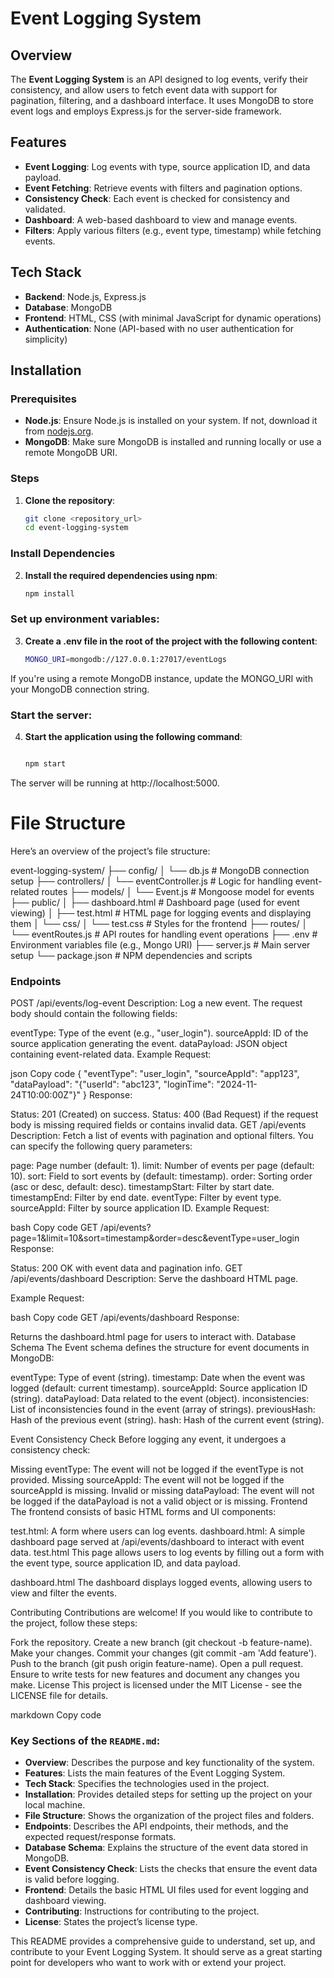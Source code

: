 # Event Logging System

## Overview

The **Event Logging System** is an API designed to log events, verify their consistency, and allow users to fetch event data with support for pagination, filtering, and a dashboard interface. It uses MongoDB to store event logs and employs Express.js for the server-side framework.

## Features

- **Event Logging**: Log events with type, source application ID, and data payload.
- **Event Fetching**: Retrieve events with filters and pagination options.
- **Consistency Check**: Each event is checked for consistency and validated.
- **Dashboard**: A web-based dashboard to view and manage events.
- **Filters**: Apply various filters (e.g., event type, timestamp) while fetching events.

## Tech Stack

- **Backend**: Node.js, Express.js
- **Database**: MongoDB
- **Frontend**: HTML, CSS (with minimal JavaScript for dynamic operations)
- **Authentication**: None (API-based with no user authentication for simplicity)

## Installation

### Prerequisites

- **Node.js**: Ensure Node.js is installed on your system. If not, download it from [nodejs.org](https://nodejs.org).
- **MongoDB**: Make sure MongoDB is installed and running locally or use a remote MongoDB URI.

### Steps

1. **Clone the repository**:

   ```bash
   git clone <repository_url>
   cd event-logging-system

### Install Dependencies

2. **Install the required dependencies using npm**:

   ```bash
   npm install

### Set up environment variables:

3. **Create a .env file in the root of the project with the following content**:

   ```bash
   MONGO_URI=mongodb://127.0.0.1:27017/eventLogs

If you're using a remote MongoDB instance, update the MONGO_URI with your MongoDB connection string.

### Start the server:

4. **Start the application using the following command**:

   ```bash

   npm start

The server will be running at http://localhost:5000.

# File Structure

 Here’s an overview of the project’s file structure:

   
   event-logging-system/
   ├── config/
   │   └── db.js                # MongoDB  connection setup
   ├── controllers/
   │   └── eventController.js    # Logic for handling event-related routes
   ├── models/
   │   └── Event.js              # Mongoose model for events
   ├── public/
   │   ├── dashboard.html        # Dashboard page (used for event viewing)
   │   ├── test.html             # HTML page for logging events and displaying them
   │   └── css/
   │       └── test.css          # Styles for the frontend
   ├── routes/
   │   └── eventRoutes.js        # API routes for handling event operations
   ├── .env                      # Environment variables file (e.g., Mongo URI)
   ├── server.js                 # Main server setup
   └── package.json              # NPM dependencies and scripts


### Endpoints
POST /api/events/log-event
Description: Log a new event. The request body should contain the following fields:

eventType: Type of the event (e.g., "user_login").
sourceAppId: ID of the source application generating the event.
dataPayload: JSON object containing event-related data.
Example Request:

json
Copy code
{
  "eventType": "user_login",
  "sourceAppId": "app123",
  "dataPayload": "{\"userId\": \"abc123\", \"loginTime\": \"2024-11-24T10:00:00Z\"}"
}
Response:

Status: 201 (Created) on success.
Status: 400 (Bad Request) if the request body is missing required fields or contains invalid data.
GET /api/events
Description: Fetch a list of events with pagination and optional filters. You can specify the following query parameters:

page: Page number (default: 1).
limit: Number of events per page (default: 10).
sort: Field to sort events by (default: timestamp).
order: Sorting order (asc or desc, default: desc).
timestampStart: Filter by start date.
timestampEnd: Filter by end date.
eventType: Filter by event type.
sourceAppId: Filter by source application ID.
Example Request:

bash
Copy code
GET /api/events?page=1&limit=10&sort=timestamp&order=desc&eventType=user_login
Response:

Status: 200 OK with event data and pagination info.
GET /api/events/dashboard
Description: Serve the dashboard HTML page.

Example Request:

bash
Copy code
GET /api/events/dashboard
Response:

Returns the dashboard.html page for users to interact with.
Database Schema
The Event schema defines the structure for event documents in MongoDB:

eventType: Type of event (string).
timestamp: Date when the event was logged (default: current timestamp).
sourceAppId: Source application ID (string).
dataPayload: Data related to the event (object).
inconsistencies: List of inconsistencies found in the event (array of strings).
previousHash: Hash of the previous event (string).
hash: Hash of the current event (string).

Event Consistency Check
Before logging any event, it undergoes a consistency check:

Missing eventType: The event will not be logged if the eventType is not provided.
Missing sourceAppId: The event will not be logged if the sourceAppId is missing.
Invalid or missing dataPayload: The event will not be logged if the dataPayload is not a valid object or is missing.
Frontend
The frontend consists of basic HTML forms and UI components:

test.html: A form where users can log events.
dashboard.html: A simple dashboard page served at /api/events/dashboard to interact with event data.
test.html
This page allows users to log events by filling out a form with the event type, source application ID, and data payload.

dashboard.html
The dashboard displays logged events, allowing users to view and filter the events.

Contributing
Contributions are welcome! If you would like to contribute to the project, follow these steps:

Fork the repository.
Create a new branch (git checkout -b feature-name).
Make your changes.
Commit your changes (git commit -am 'Add feature').
Push to the branch (git push origin feature-name).
Open a pull request.
Ensure to write tests for new features and document any changes you make.
License
This project is licensed under the MIT License - see the LICENSE file for details.

markdown
Copy code

### Key Sections of the `README.md`:

- **Overview**: Describes the purpose and key functionality of the system.
- **Features**: Lists the main features of the Event Logging System.
- **Tech Stack**: Specifies the technologies used in the project.
- **Installation**: Provides detailed steps for setting up the project on your local machine.
- **File Structure**: Shows the organization of the project files and folders.
- **Endpoints**: Describes the API endpoints, their methods, and the expected request/response formats.
- **Database Schema**: Explains the structure of the event data stored in MongoDB.
- **Event Consistency Check**: Lists the checks that ensure the event data is valid before logging.
- **Frontend**: Details the basic HTML UI files used for event logging and dashboard viewing.
- **Contributing**: Instructions for contributing to the project.
- **License**: States the project’s license type.

This README provides a comprehensive guide to understand, set up, and contribute to your Event Logging System. It should serve as a great starting point for developers who want to work with or extend your project.






